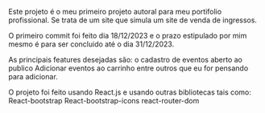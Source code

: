 Este projeto é o meu primeiro projeto autoral para meu portifolio profissional.
Se trata de um site que simula um site de venda de ingressos.

O primeiro commit foi feito dia 18/12/2023 e o prazo estipulado por mim mesmo é para ser concluido até o dia 31/12/2023.

As principais features desejadas são:
o cadastro de eventos aberto ao publico
Adicionar eventos ao carrinho
entre outros que eu for pensando para adicionar.

O projeto foi feito usando React.js e usando outras bibliotecas tais como:
React-bootstrap
React-bootstrap-icons
react-router-dom

